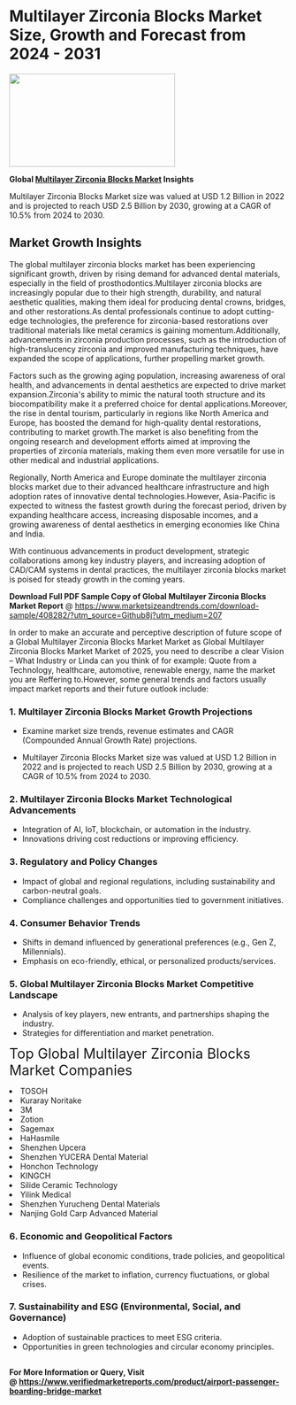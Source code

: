 <H1>Multilayer Zirconia Blocks Market Size, Growth and Forecast from 2024 - 2031</H1><img class="aligncenter size-medium wp-image-584254" src="https://thirdeyenews.in/wp-content/uploads/2024/09/Global-Market-Research-300x168.jpeg" alt="" width="300" height="168" /><p><strong>Global&nbsp;<a href="https://www.marketsizeandtrends.com/download-sample/408282/?utm_source=Github8j?utm_medium=207">Multilayer Zirconia Blocks Market</a> Insights</strong></p><p>Multilayer Zirconia Blocks Market size was valued at USD 1.2 Billion in 2022 and is projected to reach USD 2.5 Billion by 2030, growing at a CAGR of 10.5% from 2024 to 2030.</p><p><h2>Market Growth Insights</h2> <p>The global multilayer zirconia blocks market has been experiencing significant growth, driven by rising demand for advanced dental materials, especially in the field of prosthodontics.Multilayer zirconia blocks are increasingly popular due to their high strength, durability, and natural aesthetic qualities, making them ideal for producing dental crowns, bridges, and other restorations.As dental professionals continue to adopt cutting-edge technologies, the preference for zirconia-based restorations over traditional materials like metal ceramics is gaining momentum.Additionally, advancements in zirconia production processes, such as the introduction of high-translucency zirconia and improved manufacturing techniques, have expanded the scope of applications, further propelling market growth.</p> <p>Factors such as the growing aging population, increasing awareness of oral health, and advancements in dental aesthetics are expected to drive market expansion.Zirconia's ability to mimic the natural tooth structure and its biocompatibility make it a preferred choice for dental applications.Moreover, the rise in dental tourism, particularly in regions like North America and Europe, has boosted the demand for high-quality dental restorations, contributing to market growth.The market is also benefiting from the ongoing research and development efforts aimed at improving the properties of zirconia materials, making them even more versatile for use in other medical and industrial applications.</p> <p>Regionally, North America and Europe dominate the multilayer zirconia blocks market due to their advanced healthcare infrastructure and high adoption rates of innovative dental technologies.However, Asia-Pacific is expected to witness the fastest growth during the forecast period, driven by expanding healthcare access, increasing disposable incomes, and a growing awareness of dental aesthetics in emerging economies like China and India.</p> <p>With continuous advancements in product development, strategic collaborations among key industry players, and increasing adoption of CAD/CAM systems in dental practices, the multilayer zirconia blocks market is poised for steady growth in the coming years.</p> <p><span class=""><strong>Download Full PDF Sample Copy of Global Multilayer Zirconia Blocks Market Report</strong> @ <a href="https://www.marketsizeandtrends.com/download-sample/408282/?utm_source=Github8j?utm_medium=207" target="_blank">https://www.marketsizeandtrends.com/download-sample/408282/?utm_source=Github8j?utm_medium=207</a></span></p><p>In order to make an accurate and perceptive description of future scope of a Global&nbsp;Multilayer Zirconia Blocks Market Market as Global&nbsp;Multilayer Zirconia Blocks Market Market of 2025, you need to describe a clear Vision &ndash; What Industry or Linda can you think of for example: Quote from a Technology, healthcare, automotive, renewable energy, name the market you are Reffering to.However, some general trends and factors usually impact market reports and their future outlook include:</p><h3>1.&nbsp;<strong>Multilayer Zirconia Blocks Market Growth Projections</strong></h3><ul><li>Examine market size trends, revenue estimates and CAGR (Compounded Annual Growth Rate) projections.</li><li><p>Multilayer Zirconia Blocks Market size was valued at USD 1.2 Billion in 2022 and is projected to reach USD 2.5 Billion by 2030, growing at a CAGR of 10.5% from 2024 to 2030.</p></li></ul><h3>2.&nbsp;<strong>Multilayer Zirconia Blocks Market Technological Advancements</strong></h3><ul><li>Integration of AI, IoT, blockchain, or automation in the industry.</li><li>Innovations driving cost reductions or improving efficiency.</li></ul><h3>3.&nbsp;<strong>Regulatory and Policy Changes</strong></h3><ul><li>Impact of global and regional regulations, including sustainability and carbon-neutral goals.</li><li>Compliance challenges and opportunities tied to government initiatives.</li></ul><h3>4.&nbsp;<strong>Consumer Behavior Trends</strong></h3><ul><li>Shifts in demand influenced by generational preferences (e.g., Gen Z, Millennials).</li><li>Emphasis on eco-friendly, ethical, or personalized products/services.</li></ul><h3>5.&nbsp;<strong>Global Multilayer Zirconia Blocks Market Competitive Landscape</strong></h3><ul><li>Analysis of key players, new entrants, and partnerships shaping the industry.</li><li>Strategies for differentiation and market penetration.</li></ul><p data-pm-slice="1 1 []"><span style="color: inherit; font-family: inherit; font-size: 25px;">Top Global Multilayer Zirconia Blocks Market Companies</span></p><div class="" data-test-id=""><p><li>TOSOH</li><li> Kuraray Noritake</li><li> 3M</li><li> Zotion</li><li> Sagemax</li><li> HaHasmile</li><li> Shenzhen Upcera</li><li> Shenzhen YUCERA Dental Material</li><li> Honchon Technology</li><li> KINGCH</li><li> Silide Ceramic Technology</li><li> Yilink Medical</li><li> Shenzhen Yurucheng Dental Materials</li><li> Nanjing Gold Carp Advanced Material</li></p></div><h3>6.&nbsp;<strong>Economic and Geopolitical Factors</strong></h3><ul><li>Influence of global economic conditions, trade policies, and geopolitical events.</li><li>Resilience of the market to inflation, currency fluctuations, or global crises.</li></ul><h3>7.&nbsp;<strong>Sustainability and ESG (Environmental, Social, and Governance)</strong></h3><ul><li>Adoption of sustainable practices to meet ESG criteria.</li><li>Opportunities in green technologies and circular economy principles.</li></ul><h2><strong style="font-size: 14px;">For More Information or Query, Visit @&nbsp;</strong><a style="background-color: #ffffff; font-size: 14px;" href="https://www.marketsizeandtrends.com/report/multilayer-zirconia-blocks-market/" target="_blank">https://www.verifiedmarketreports.com/product/airport-passenger-boarding-bridge-market</a></h2>